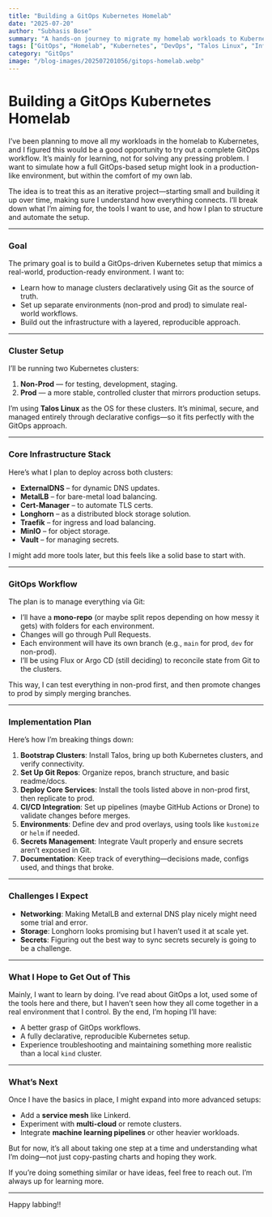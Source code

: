 ```yaml
---
title: "Building a GitOps Kubernetes Homelab"
date: "2025-07-20"
author: "Subhasis Bose"
summary: "A hands-on journey to migrate my homelab workloads to Kubernetes using a GitOps workflow. This setup is designed for learning, experimentation, and building a production-like environment with declarative infrastructure."
tags: ["GitOps", "Homelab", "Kubernetes", "DevOps", "Talos Linux", "Infrastructure", "FluxCD", "ArgoCD", "Infrastructure as Code", "Self-Hosting", "CI/CD", "Cluster Management", "Learning in Public"]
category: "GitOps"
image: "/blog-images/202507201056/gitops-homelab.webp"
---
```


# Building a GitOps Kubernetes Homelab

I’ve been planning to move all my workloads in the homelab to Kubernetes, and I figured this would be a good opportunity to try out a complete GitOps workflow. It’s mainly for learning, not for solving any pressing problem. I want to simulate how a full GitOps-based setup might look in a production-like environment, but within the comfort of my own lab.

The idea is to treat this as an iterative project—starting small and building it up over time, making sure I understand how everything connects. I’ll break down what I’m aiming for, the tools I want to use, and how I plan to structure and automate the setup.

---

### Goal

The primary goal is to build a GitOps-driven Kubernetes setup that mimics a real-world, production-ready environment. I want to:
- Learn how to manage clusters declaratively using Git as the source of truth.
- Set up separate environments (non-prod and prod) to simulate real-world workflows.
- Build out the infrastructure with a layered, reproducible approach.

---

### Cluster Setup

I’ll be running two Kubernetes clusters:

1. **Non-Prod** — for testing, development, staging.
2. **Prod** — a more stable, controlled cluster that mirrors production setups.

I’m using **Talos Linux** as the OS for these clusters. It’s minimal, secure, and managed entirely through declarative configs—so it fits perfectly with the GitOps approach.

---

### Core Infrastructure Stack

Here’s what I plan to deploy across both clusters:

- **ExternalDNS** – for dynamic DNS updates.
- **MetalLB** – for bare-metal load balancing.
- **Cert-Manager** – to automate TLS certs.
- **Longhorn** – as a distributed block storage solution.
- **Traefik** – for ingress and load balancing.
- **MinIO** – for object storage.
- **Vault** – for managing secrets.

I might add more tools later, but this feels like a solid base to start with.

---

### GitOps Workflow

The plan is to manage everything via Git:

- I’ll have a **mono-repo** (or maybe split repos depending on how messy it gets) with folders for each environment.
- Changes will go through Pull Requests.
- Each environment will have its own branch (e.g., `main` for prod, `dev` for non-prod).
- I’ll be using Flux or Argo CD (still deciding) to reconcile state from Git to the clusters.

This way, I can test everything in non-prod first, and then promote changes to prod by simply merging branches.

---

### Implementation Plan

Here’s how I’m breaking things down:

1. **Bootstrap Clusters**: Install Talos, bring up both Kubernetes clusters, and verify connectivity.
2. **Set Up Git Repos**: Organize repos, branch structure, and basic readme/docs.
3. **Deploy Core Services**: Install the tools listed above in non-prod first, then replicate to prod.
4. **CI/CD Integration**: Set up pipelines (maybe GitHub Actions or Drone) to validate changes before merges.
5. **Environments**: Define dev and prod overlays, using tools like `kustomize` or `helm` if needed.
6. **Secrets Management**: Integrate Vault properly and ensure secrets aren’t exposed in Git.
7. **Documentation**: Keep track of everything—decisions made, configs used, and things that broke.

---

### Challenges I Expect

- **Networking**: Making MetalLB and external DNS play nicely might need some trial and error.
- **Storage**: Longhorn looks promising but I haven’t used it at scale yet.
- **Secrets**: Figuring out the best way to sync secrets securely is going to be a challenge.

---

### What I Hope to Get Out of This

Mainly, I want to learn by doing. I’ve read about GitOps a lot, used some of the tools here and there, but I haven’t seen how they all come together in a real environment that I control. By the end, I’m hoping I’ll have:

- A better grasp of GitOps workflows.
- A fully declarative, reproducible Kubernetes setup.
- Experience troubleshooting and maintaining something more realistic than a local `kind` cluster.

---

### What’s Next

Once I have the basics in place, I might expand into more advanced setups:

- Add a **service mesh** like Linkerd.
- Experiment with **multi-cloud** or remote clusters.
- Integrate **machine learning pipelines** or other heavier workloads.

But for now, it’s all about taking one step at a time and understanding what I’m doing—not just copy-pasting charts and hoping they work.

If you’re doing something similar or have ideas, feel free to reach out. I’m always up for learning more.

---

Happy labbing!!